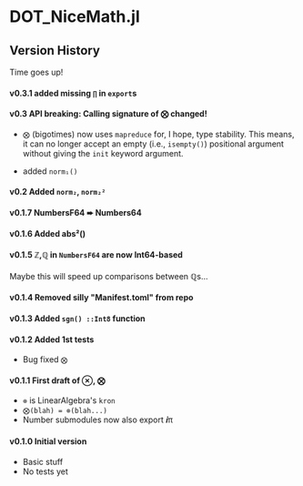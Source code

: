 # DOT_NiceMath.jl


## Version History
Time goes up!

#### **v0.3.1**  added missing `∏` in `export`s


#### **v0.3**    API breaking: Calling signature of ⨂ changed!

* `⨂` (bigotimes) now uses `mapreduce` for, I hope, type stability.  This means, it can no longer
  accept an empty (i.e., `isempty()`) positional argument without giving the `init` keyword argument.

* added `norm₁()`

#### **v0.2**    Added `norm₂`, `norm₂²`

#### **v0.1.7**  NumbersF64 ➨ Numbers64

#### **v0.1.6**  Added abs²()

#### **v0.1.5**  ℤ,ℚ in `NumbersF64` are now Int64-based

Maybe this will speed up comparisons between ℚs...

#### **v0.1.4**  Removed silly "Manifest.toml" from repo

#### **v0.1.3**  Added `sgn() ::Int8` function

#### **v0.1.2**  Added 1st tests
* Bug fixed `⨂`

#### **v0.1.1**  First draft of ⊗, ⨂
* `⊗` is LinearAlgebra's `kron`
* `⨂(blah) = ⊗(blah...)`
* Number submodules now also export 𝒊π


#### **v0.1.0** Initial version
* Basic stuff
* No tests yet

